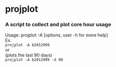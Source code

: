 # projplot

### A script to collect and plot core hour usage

Usage: projplot -A <project id> [options, user -h for more help]  
Ex.  
```projplot -A b2012999```  
or  
(plots the last 90 days)  
```projplot -A b2012999 -d 90```  
